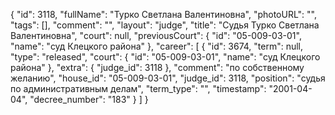 {
    "id": 3118,
    "fullName": "Турко Светлана Валентиновна",
    "photoURL": "",
    "tags": [],
    "comment": "",
    "layout": "judge",
    "title": "Судья Турко Светлана Валентиновна",
    "court": null,
    "previousCourt": {
        "id": "05-009-03-01",
        "name": "суд Клецкого района"
    },
    "career": [
        {
            "id": 3674,
            "term": null,
            "type": "released",
            "court": {
                "id": "05-009-03-01",
                "name": "суд Клецкого района"
            },
            "extra": {
                "judge_id": 3118
            },
            "comment": "по собственному желанию",
            "house_id": "05-009-03-01",
            "judge_id": 3118,
            "position": "судья по административным делам",
            "term_type": "",
            "timestamp": "2001-04-04",
            "decree_number": "183"
        }
    ]
}